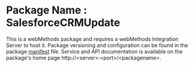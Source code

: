 # Package Name : SalesforceCRMUpdate
This is a webMethods package and requires a webMethods Integration Server to host it. Package versioning and configuration can be found in the package [manifest](./SalesforceCRMUpdate/manifest.v3) file. Service and API documentation is available on the package's home page http://&lt;server&gt;:&lt;port&gt;/&lt;packagename>.